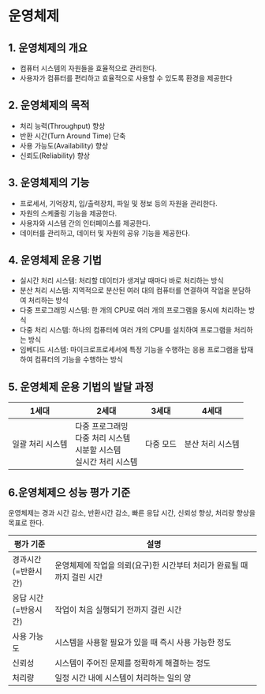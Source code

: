 # 운영체제
## 1. 운영체제의 개요
* 컴퓨터 시스템의 자원들을 효율적으로 관리한다.
* 사용자가 컴퓨터를 편리하고 효율적으로 사용할 수 있도록 환경을 제공한다
## 2. 운영체제의 목적
* 처리 능력(Throughput) 향상
* 반환 시간(Turn Around Time) 단축
* 사용 가능도(Availability) 향상
* 신뢰도(Reliability) 향상
## 3. 운영체제의 기능
* 프로세서, 기억장치, 입/출력장치, 파일 및 정보 등의 자원을 관리한다.
* 자원의 스케줄링 기능을 제공한다.
* 사용자와 시스템 간의 인터페이스를 제공한다.
* 데이터를 관리하고, 데이터 및 자원의 공유 기능을 제공한다.
## 4. 운영체제 운용 기법
* 실시간 처리 시스템: 처리할 데이터가 생겨날 때마다 바로 처리하는 방식
* 분산 처리 시스템: 지역적으로 분산된 여러 대의 컴퓨터를 연결하여 작업을 분담하여 처리하는 방식
* 다중 프로그래밍 시스템: 한 개의 CPU로 여러 개의 프로그램을 동시에 처리하는 방식
* 다중 처리 시스템: 하나의 컴퓨터에 여러 개의 CPU를 설치하여 프로그램을 처리하는 방식
* 임베디드 시스템: 마이크로프로세서에 특정 기능을 수행하는 응용 프로그램을 탑재하여 컴퓨터의 기능을 수행하는 방식
## 5. 운영체제 운용 기법의 발달 과정
| 1세대 | 2세대                                             | 3세대 | 4세대 |
|-|-------------------------------------------------| -----| -------|
| 일괄 처리 시스템 | 다중 프로그래밍<br>다중 처리 시스템<br> 시분할 시스템<br>실시간 처리 시스템 |다중 모드|분산 처리 시스템|

## 6.운영체제으 성능 평가 기준

운영체제는 경과 시간 감소, 반환시간 감소, 빠른 응답 시간, 신뢰성 향상, 처리량 향상을 목표로 한다.

| 평가 기준            | 설명                                       |
|------------------|------------------------------------------|
| 경과시간<br/>(=반환시간) | 운영체제에 작업을 의뢰(요구)한 시간부터 처리가 완료될 때까지 걸린 시간 |
| 응답 시간<br/>(=반응시간) | 작업이 처음 실행되기 전까지 걸린 시간                    |
| 사용 가능도 | 시스템을 사용할 필요가 있을 때 즉시 사용 가능한 정도           |
| 신뢰성| 시스템이 주어진 문제를 정확하게 해결하는 정도                |
| 처리량 | 일정 시간 내에 시스템이 처리하는 일의 양|




